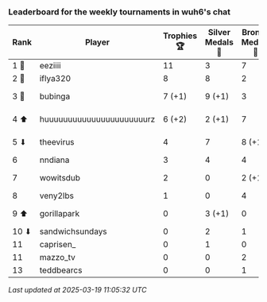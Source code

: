 ### Leaderboard for the weekly tournaments in wuh6's chat
| Rank | Player | Trophies 🏆 | Silver Medals 🥈 | Bronze Medals 🥉 | Points |
|------|--------|-------------|------------------|------------------|--------|
| 1 🥇 | eeziiii | 11 | 3 | 7 | 39.5 |
| 2 🥈 | iflya320 | 8 | 8 | 2 | 33.0 |
| 3 🥉 | bubinga | 7 (+1) | 9 (+1) | 3 | 31.5 (+4.0) |
| 4 ⬆| huuuuuuuuuuuuuuuuuuuuuurz | 6 (+2) | 2 (+1) | 7 | 23.5 (+7.0) |
| 5 ⬇| theevirus | 4 | 7 | 8 (+1) | 23.0 (+0.5) |
| 6 | nndiana | 3 | 4 | 4 | 15.0 |
| 7 | wowitsdub | 2 | 0 | 2 (+1) | 7.0 (+0.5) |
| 8 | veny2lbs | 1 | 0 | 4 | 5.0 |
| 9 ⬆| gorillapark | 0 | 3 (+1) | 0 | 3.0 (+1.0) |
| 10 ⬇| sandwichsundays | 0 | 2 | 1 | 2.5 |
| 11 | caprisen_ | 0 | 1 | 0 | 1.0 |
| 11 | mazzo_tv | 0 | 0 | 2 | 1.0 |
| 13 | teddbearcs | 0 | 0 | 1 | 0.5 |

_Last updated at 2025-03-19 11:05:32 UTC_